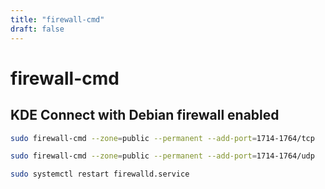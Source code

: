 ```yaml
---
title: "firewall-cmd"
draft: false
---
```


# firewall-cmd

## KDE Connect with Debian firewall enabled

```bash
sudo firewall-cmd --zone=public --permanent --add-port=1714-1764/tcp
```

```bash
sudo firewall-cmd --zone=public --permanent --add-port=1714-1764/udp
```

```bash
sudo systemctl restart firewalld.service
```
